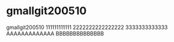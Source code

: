 # gmallgit200510
gmallgit200510
111111111111
2222222222222222
3333333333333
AAAAAAAAAAAAA
BBBBBBBBBBBBBB